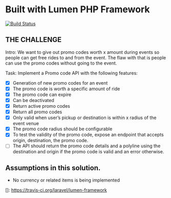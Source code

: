 # Built with Lumen PHP Framework
[![Build Status](https://github.com/griffins/miniature-octo-waffle/actions/workflows/php.yml/badge.svg)](https://github.com/griffins/miniature-octo-waffle/actions/workflows/php.yml)
## THE CHALLENGE
Intro: We want to give out promo codes worth x amount during events so people can get
free rides to and from the event. The flaw with that is people can use the promo codes without
going to the event.

Task: Implement a Promo code API with the following features:

- [x] Generation of new promo codes for an event
- [x] The promo code is worth a specific amount of ride 
- [x] The promo code can expire 
- [x] Can be deactivated
- [x] Return active promo codes
- [x] Return all promo codes 
- [x] Only valid when user’s pickup or destination is within x radius of the event venue
- [x] The promo code radius should be configurable
- [x] To test the validity of the promo code, expose an endpoint that accepts origin, destination, the promo code.
- [ ] The API should return the promo code details and a polyline using the destination and origin if the promo code is valid and an error otherwise.

## Assumptions in this solution.
- No currency or related items is being implemented

[]: https://travis-ci.org/laravel/lumen-framework
